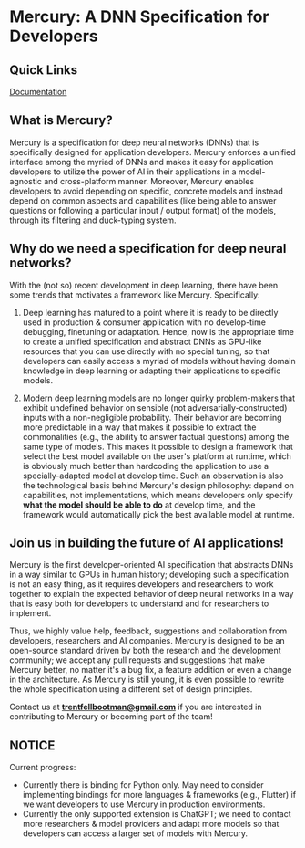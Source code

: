 # Mercury: A DNN Specification for Developers

## Quick Links

[Documentation](https://mercurynn.readthedocs.io/en/latest/)

## What is Mercury?

Mercury is a specification for deep neural networks (DNNs) that is specifically designed for application developers.
Mercury enforces a unified interface among the myriad of DNNs and makes it easy for application developers
to utilize the power of AI in their applications in a model-agnostic and cross-platform manner.
Moreover, Mercury enables developers to avoid depending on specific, concrete models and instead depend on common aspects and capabilities
(like being able to answer questions or following a particular input / output format) of the models,
through its filtering and duck-typing system.

## Why do we need a specification for deep neural networks?

With the (not so) recent development in deep learning, there have been some trends that motivates a framework like Mercury.
Specifically:

1. Deep learning has matured to a point where it is ready to be directly used in production & consumer application
with no develop-time debugging, finetuning or adaptation.
Hence, now is the appropriate time to create a unified specification
and abstract DNNs as GPU-like resources that you can use directly with no special tuning,
so that developers can easily access a myriad of models without having domain knowledge in deep learning
or adapting their applications to specific models.

2. Modern deep learning models are no longer quirky problem-makers that exhibit undefined behavior
on sensible (not adversarially-constructed) inputs with a non-negligible probability.
Their behavior are becoming more predictable in a way that makes it possible to extract the commonalities
(e.g., the ability to answer factual questions) among the same type of models.
This makes it possible to design a framework that select the best model available on the user's platform at runtime,
which is obviously much better than hardcoding the application to use a specially-adapted model at develop time.
Such an observation is also the technological basis behind Mercury's design philosophy: depend on capabilities, not implementations,
which means developers only specify **what the model should be able to do** at develop time,
and the framework would automatically pick the best available model at runtime.

## Join us in building the future of AI applications!

Mercury is the first developer-oriented AI specification that abstracts DNNs in a way similar to GPUs in human history;
developing such a specification is not an easy thing,
as it requires developers and researchers to work together
to explain the expected behavior of deep neural networks in a way that is easy both for developers to understand and for researchers to implement.

Thus, we highly value help, feedback, suggestions and collaboration from developers, researchers and AI companies.
Mercury is designed to be an open-source standard driven by both the research and the development community;
we accept any pull requests and suggestions that make Mercury better,
no matter it's a bug fix, a feature addition or even a change in the architecture.
As Mercury is still young, it is even possible to rewrite the whole specification using a different set of design principles.

Contact us at **trentfellbootman@gmail.com** if you are interested in contributing to Mercury or becoming part of the team!

## NOTICE

Current progress:

- Currently there is binding for Python only.
May need to consider implementing bindings for more languages & frameworks (e.g., Flutter) if we want developers to use Mercury in production environments.
- Currently the only supported extension is ChatGPT; we need to contact more researchers & model providers and adapt more models so that developers can access a larger set of models with Mercury.
